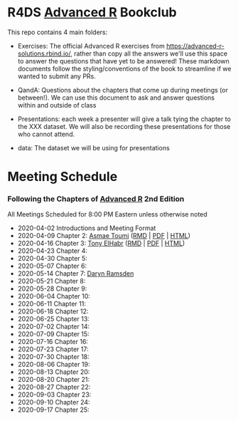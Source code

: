 # R4DS [Advanced R](https://adv-r.hadley.nz/) Bookclub

This repo contains 4 main folders:

- Exercises: The official Advanced R exercises from https://advanced-r-solutions.rbind.io/, 
rather than copy all the answers we'll use this space to answer the questions that have yet to be answered!
These markdown documents follow the styling/conventions of the book to streamline if we wanted 
to submit any PRs.

- QandA: Questions about the chapters that come up during meetings (or between!).
We can use this document to ask and answer questions within and outside of class

- Presentations: each week a presenter will give a talk tying the chapter to the XXX dataset.
We will also be recording these presentations for those who cannot attend.

- data: The dataset we will be using for presentations

# Meeting Schedule 
### Following the Chapters of [Advanced R](https://adv-r.hadley.nz/) 2nd Edition
All Meetings Scheduled for 8:00 PM Eastern unless otherwise noted


- 2020-04-02 Introductions and Meeting Format
- 2020-04-09 Chapter 2: [Asmae Toumi](https://twitter.com/asmae_toumi) ([RMD](Presentations/Week2/Chap2slides.Rmd) | [PDF](Presentations/Week2/Chap2slides.pdf) |  [HTML](Presentations/Week2/Chap2slides.html))
- 2020-04-16 Chapter 3: [Tony ElHabr](https://twitter.com/TonyElHabr) ([RMD](Presentations/Week3/Chap3slides.Rmd) | [PDF](Presentations/Week3/Chap3slides.pdf) |  [HTML](Presentations/Week3/Chap3slides.html))
- 2020-04-23 Chapter 4:
- 2020-04-30 Chapter 5:
- 2020-05-07 Chapter 6:
- 2020-05-14 Chapter 7: [Daryn Ramsden](https://twitter.com/thisisdaryn)
- 2020-05-21 Chapter 8:
- 2020-05-28 Chapter 9:
- 2020-06-04 Chapter 10:
- 2020-06-11 Chapter 11:
- 2020-06-18 Chapter 12:
- 2020-06-25 Chapter 13:
- 2020-07-02 Chapter 14:
- 2020-07-09 Chapter 15:
- 2020-07-16 Chapter 16:
- 2020-07-23 Chapter 17:
- 2020-07-30 Chapter 18:
- 2020-08-06 Chapter 19:
- 2020-08-13 Chapter 20:
- 2020-08-20 Chapter 21:
- 2020-08-27 Chapter 22:
- 2020-09-03 Chapter 23:
- 2020-09-10 Chapter 24:
- 2020-09-17 Chapter 25:
